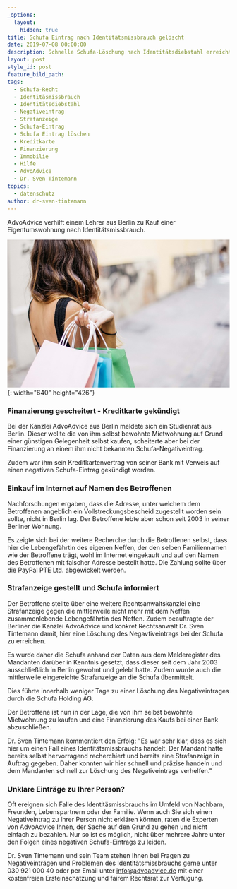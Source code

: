 ```yaml
---
_options:
  layout:
    hidden: true
title: Schufa Eintrag nach Identitätsmissbrauch gelöscht
date: 2019-07-08 00:00:00
description: Schnelle Schufa-Löschung nach Identitätsdiebstahl erreicht
layout: post
style_id: post
feature_bild_path:
tags:
  - Schufa-Recht
  - Identitäsmissbrauch
  - Identitätsdiebstahl
  - Negativeintrag
  - Strafanzeige
  - Schufa-Eintrag
  - Schufa Eintrag löschen
  - Kreditkarte
  - Finanzierung
  - Immobilie
  - Hilfe
  - AdvoAdvice
  - Dr. Sven Tintemann
topics:
  - datenschutz
author: dr-sven-tintemann
---
```


AdvoAdvice verhilft einem Lehrer aus Berlin zu Kauf einer Eigentumswohnung nach Identit&auml;tsmissbrauch.

![Unbekannter Einkauf - Foto Pixabay](/uploads/woman-3040029-640-1.jpg "Schufa Eintrag nach Identitätsdiebstahl gelöscht"){: width="640" height="426"}

### Finanzierung gescheitert - Kreditkarte gek&uuml;ndigt

Bei der Kanzlei AdvoAdvice aus Berlin meldete sich ein Studienrat aus Berlin. Dieser wollte die von ihm selbst bewohnte Mietwohnung auf Grund einer g&uuml;nstigen Gelegenheit selbst kaufen, scheiterte aber bei der Finanzierung an einem ihm nicht bekannten Schufa-Negativeintrag.

Zudem war ihm sein Kreditkartenvertrag von seiner Bank mit Verweis auf einen negativen Schufa-Eintrag gek&uuml;ndigt worden.

### Einkauf im Internet auf Namen des Betroffenen

Nachforschungen ergaben, dass die Adresse, unter welchem dem Betroffenen angeblich ein Vollstreckungsbescheid zugestellt worden sein sollte, nicht in Berlin lag. Der Betroffene lebte aber schon seit 2003 in seiner Berliner Wohnung.

Es zeigte sich bei der weitere Recherche durch die Betroffenen selbst, dass hier die Lebengef&auml;hrtin des eigenen Neffen, der den selben Familiennamen wie der Betroffene tr&auml;gt, wohl im Internet eingekauft und auf den Namen des Betroffenen mit falscher Adresse bestellt hatte. Die Zahlung sollte &uuml;ber die PayPal PTE Ltd. abgewickelt werden.

### Strafanzeige gestellt und Schufa informiert

Der Betroffene stellte &uuml;ber eine weitere Rechtsanwaltskanzlei eine Strafanzeige gegen die mittlerweile nicht mehr mit dem Neffen zusammenlebende Lebengef&auml;hrtin des Neffen. Zudem beauftragte der Berliner die Kanzlei AdvoAdvice und konkret Rechtsanwalt Dr. Sven Tintemann damit, hier eine Löschung des Negavtiveintrags bei der Schufa zu erreichen.

Es wurde daher die Schufa anhand der Daten aus dem Melderegister des Mandanten dar&uuml;ber in Kenntnis gesetzt, dass dieser seit dem Jahr 2003 ausschlie&szlig;lich in Berlin gewohnt und gelebt hatte. Zudem wurde auch die mittlerweile eingereichte Strafanzeige an die Schufa &uuml;bermittelt.

Dies f&uuml;hrte innerhalb weniger Tage zu einer Löschung des Negativeintrages durch die Schufa Holding AG.

Der Betroffene ist nun in der Lage, die von ihm selbst bewohnte Mietwohnung zu kaufen und eine Finanzierung des Kaufs bei einer Bank abzuschlie&szlig;en.

Dr. Sven Tintemann kommentiert den Erfolg: "Es war sehr klar, dass es sich hier um einen Fall eines Identit&auml;tsmissbrauchs handelt. Der Mandant hatte bereits selbst hervorragend recherchiert und bereits eine Strafanzeige in Auftrag gegeben. Daher konnten wir hier schnell und pr&auml;zise handeln und dem Mandanten schnell zur Löschung des Negativeintrags verhelfen."

### Unklare Eintr&auml;ge zu Ihrer Person?

Oft ereignen sich Falle des Identit&auml;smissbrauchs im Umfeld von Nachbarn, Freunden, Lebenspartnern oder der Familie. Wenn auch Sie sich einen Negativeintrag zu Ihrer Person nicht erkl&auml;ren können, raten die Experten von AdvoAdvice Ihnen, der Sache auf den Grund zu gehen und nicht einfach zu bezahlen. Nur so ist es möglich, nicht &uuml;ber mehrere Jahre unter den Folgen eines negativen Schufa-Eintrags zu leiden.

Dr. Sven Tintemann und sein Team stehen Ihnen bei Fragen zu Negativeintr&auml;gen und Problemen des Identit&auml;tsmissbrauchs gerne unter 030 921 000 40 oder per Email unter info@advoadvice.de mit einer kostenfreien Ersteinsch&auml;tzung und fairem Rechtsrat zur Verf&uuml;gung.